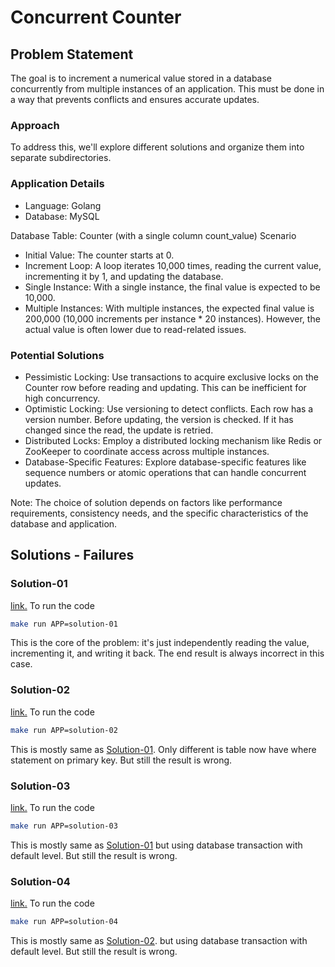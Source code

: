 # Concurrent Counter

## Problem Statement

The goal is to increment a numerical value stored in a database concurrently from multiple instances of an application. This must be done in a way that prevents conflicts and ensures accurate updates.

### Approach

To address this, we'll explore different solutions and organize them into separate subdirectories.

### Application Details

- Language: Golang
- Database: MySQL

Database Table: Counter (with a single column count_value)
Scenario

- Initial Value: The counter starts at 0.
- Increment Loop: A loop iterates 10,000 times, reading the current value, incrementing it by 1, and updating the database.
- Single Instance: With a single instance, the final value is expected to be 10,000.
- Multiple Instances: With multiple instances, the expected final value is 200,000 (10,000 increments per instance * 20 instances). However, the actual value is often lower due to read-related issues.

### Potential Solutions

- Pessimistic Locking: Use transactions to acquire exclusive locks on the Counter row before reading and updating. This can be inefficient for high concurrency.
- Optimistic Locking: Use versioning to detect conflicts. Each row has a version number. Before updating, the version is checked. If it has changed since the read, the update is retried.
- Distributed Locks: Employ a distributed locking mechanism like Redis or ZooKeeper to coordinate access across multiple instances.
- Database-Specific Features: Explore database-specific features like sequence numbers or atomic operations that can handle concurrent updates.

Note: The choice of solution depends on factors like performance requirements, consistency needs, and the specific characteristics of the database and application.

## Solutions - Failures

### Solution-01

[link.](https://github.com/DiLRandI/concurrent-counter/blob/main/cmd/solution-01/main.go#L34-L48) To run the code

```bash
make run APP=solution-01
```

This is the core of the problem: it's just independently reading the value, incrementing it, and writing it back. The end result is always incorrect in this case.

### Solution-02

[link.](https://github.com/DiLRandI/concurrent-counter/blob/main/cmd/solution-02/main.go#L34-L48) To run the code

```bash
make run APP=solution-02
```

This is mostly same as [Solution-01](#solution-01). Only different is table now have where statement on primary key. But still the result is wrong.

### Solution-03

[link.](https://github.com/DiLRandI/concurrent-counter/blob/main/cmd/solution-03/main.go#L35-64) To run the code

```bash
make run APP=solution-03
```

This is mostly same as [Solution-01](#solution-01) but using database transaction with default level. But still the result is wrong.

### Solution-04

[link.](https://github.com/DiLRandI/concurrent-counter/blob/main/cmd/solution-04/main.go#L35-64) To run the code

```bash
make run APP=solution-04
```

This is mostly same as [Solution-02](#solution-02). but using database transaction with default level. But still the result is wrong.
